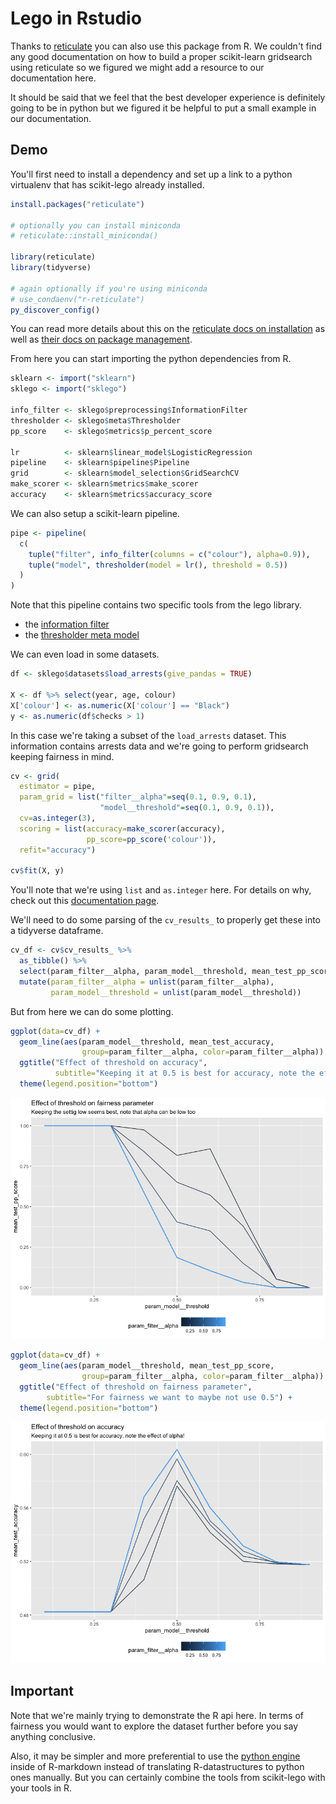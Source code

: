 # Lego in Rstudio

Thanks to [reticulate](https://github.com/rstudio/reticulate) you 
can also use this package from R. We couldn't find any good documentation
on how to build a proper scikit-learn gridsearch using reticulate so
we figured we might add a resource to our documentation here.

It should be said that we feel that the best developer experience
is definitely going to be in python but we figured it be helpful
to put a small example in our documentation. 

## Demo

You'll first need to install a dependency and set up a link to a 
python virtualenv that has scikit-lego already installed.

```r
install.packages("reticulate")

# optionally you can install miniconda 
# reticulate::install_miniconda()

library(reticulate)
library(tidyverse)

# again optionally if you're using miniconda
# use_condaenv("r-reticulate")
py_discover_config()
```

You can read more details about this on the [reticulate docs on installation](https://rstudio.github.io/reticulate/articles/versions.html)
as well as [their docs on package management](https://rstudio.github.io/reticulate/articles/python_packages.html).

From here you can start importing the python dependencies from R. 

```r
sklearn <- import("sklearn")
sklego <- import("sklego")

info_filter <- sklego$preprocessing$InformationFilter
thresholder <- sklego$meta$Thresholder
pp_score    <- sklego$metrics$p_percent_score

lr          <- sklearn$linear_model$LogisticRegression
pipeline    <- sklearn$pipeline$Pipeline
grid        <- sklearn$model_selection$GridSearchCV
make_scorer <- sklearn$metrics$make_scorer
accuracy    <- sklearn$metrics$accuracy_score
```

We can also setup a scikit-learn pipeline. 

```r
pipe <- pipeline(
  c(
    tuple("filter", info_filter(columns = c("colour"), alpha=0.9)),
    tuple("model", thresholder(model = lr(), threshold = 0.5))
  )
)
```

Note that this pipeline contains two specific tools from the lego library. 

- the [information filter](https://scikit-lego.readthedocs.io/en/latest/api/preprocessing.html#sklego.preprocessing.InformationFilter)
- the [thresholder meta model](https://scikit-lego.readthedocs.io/en/latest/api/meta.html#sklego.meta.Thresholder)

We can even load in some datasets. 

```r
df <- sklego$datasets$load_arrests(give_pandas = TRUE)

X <- df %>% select(year, age, colour)
X['colour'] <- as.numeric(X['colour'] == "Black")
y <- as.numeric(df$checks > 1)
```

In this case we're taking a subset of the `load_arrests` dataset. This information
contains arrests data and we're going to perform gridsearch keeping fairness in mind. 

```r
cv <- grid(
  estimator = pipe, 
  param_grid = list("filter__alpha"=seq(0.1, 0.9, 0.1), 
                    "model__threshold"=seq(0.1, 0.9, 0.1)),
  cv=as.integer(3),
  scoring = list(accuracy=make_scorer(accuracy), 
                 pp_score=pp_score('colour')),
  refit="accuracy")

cv$fit(X, y)
```

You'll note that we're using `list` and `as.integer` here. For details on why, 
check out this [documentation page]().

We'll need to do some parsing of the `cv_results_` to properly get these into a tidyverse dataframe. 

```r
cv_df <- cv$cv_results_ %>% 
  as_tibble() %>% 
  select(param_filter__alpha, param_model__threshold, mean_test_pp_score, mean_test_accuracy) %>% 
  mutate(param_filter__alpha = unlist(param_filter__alpha),
         param_model__threshold = unlist(param_model__threshold))
```

But from here we can do some plotting. 

```r
ggplot(data=cv_df) +
  geom_line(aes(param_model__threshold, mean_test_accuracy, 
                group=param_filter__alpha, color=param_filter__alpha)) +
  ggtitle("Effect of threshold on accuracy",
          subtitle="Keeping it at 0.5 is best for accuracy, note the effect of alpha!") + 
  theme(legend.position="bottom")
```

![](_static/Rplot1.png)

```r
ggplot(data=cv_df) +
  geom_line(aes(param_model__threshold, mean_test_pp_score, 
                group=param_filter__alpha, color=param_filter__alpha)) +
  ggtitle("Effect of threshold on fairness parameter",
        subtitle="For fairness we want to maybe not use 0.5") + 
  theme(legend.position="bottom")
```

![](_static/Rplot2.png)

## Important

Note that we're mainly trying to demonstrate the R api here. In terms of fairness you 
would want to explore the dataset further before you say anything conclusive.

Also, it may be simpler and more preferential to use the [python engine](https://rstudio.github.io/reticulate/articles/r_markdown.html)
inside of R-markdown instead of translating R-datastructures to python ones manually. 
But you can certainly combine the tools from scikit-lego with your tools in R.